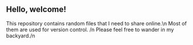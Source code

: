 ## Hello, welcome!
This repository contains random files that I need to share online.\n
Most of them are used for version control. /n
Please feel free to wander in my backyard./n

